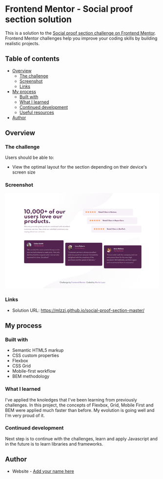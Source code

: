 # Frontend Mentor - Social proof section solution

This is a solution to the [Social proof section challenge on Frontend Mentor](https://www.frontendmentor.io/challenges/social-proof-section-6e0qTv_bA). Frontend Mentor challenges help you improve your coding skills by building realistic projects. 

## Table of contents

- [Overview](#overview)
  - [The challenge](#the-challenge)
  - [Screenshot](#screenshot)
  - [Links](#links)
- [My process](#my-process)
  - [Built with](#built-with)
  - [What I learned](#what-i-learned)
  - [Continued development](#continued-development)
  - [Useful resources](#useful-resources)
- [Author](#author)

## Overview

### The challenge

Users should be able to:

- View the optimal layout for the section depending on their device's screen size

### Screenshot

![](./screenshot.png)

### Links

- Solution URL: https://mlzzi.github.io/social-proof-section-master/

## My process

### Built with

- Semantic HTML5 markup
- CSS custom properties
- Flexbox
- CSS Grid
- Mobile-first workflow
- BEM methodology

### What I learned

I've applied the knoledges that I've been learning from previously challenges. In this project, the concepts of Flexbox, Grid, Mobile First and BEM were applied much faster than before. My evolution is going well and I'm very proud of it.

### Continued development

Next step is to continue with the challenges, learn and apply Javascript and in the future is to learn libraries and frameworks.
## Author

- Website - [Add your name here](https://www.your-site.com)